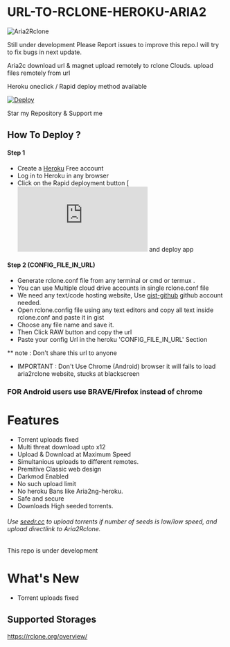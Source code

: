 # URL-TO-RCLONE-HEROKU-ARIA2

![Aria2Rclone](https://github.com/zoravar08/rcloneuploader/blob/main/example-imgs/162030099946.jpg)

Still under development Please Report issues to improve this repo.I will try to fix bugs in next update.

Aria2c download url & magnet upload remotely to rclone Clouds.
upload files remotely from url

Heroku oneclick / Rapid deploy method available

[![Deploy](https://www.herokucdn.com/deploy/button.svg)](https://zoravar08.github.io/rcloneuploader/random.html)

Star my Repository & Support me

## How To Deploy ?
#### Step 1
* Create a [Heroku](https://dashboard.heroku.com/login) Free account
* Log in to Heroku in any browser
* Click on the Rapid deployment button [![Deploy](https://zoravar08.github.io/rcloneuploader/random.html) and deploy app
#### Step 2 (CONFIG_FILE_IN_URL)

* Generate rclone.conf file from any terminal or cmd or termux .
* You can use Multiple cloud drive accounts in single rclone.conf file
* We need any text/code hosting website, Use [gist-github](https://gist.github.com) github account needed.
* Open rclone.config file using any text editors and copy all text inside rclone.conf and paste it in gist
* Choose any file name and save it.
* Then Click RAW button and copy the url
* Paste your config Url in the heroku 'CONFIG_FILE_IN_URL' Section

** note : Don't share this url to anyone
* IMPORTANT : Don't Use Chrome (Android) browser it will fails to load aria2rclone website, stucks at blackscreen 
### FOR Android users use BRAVE/Firefox instead of chrome


# Features 
 * Torrent uploads fixed 
 * Multi threat download upto x12
 * Upload & Download at Maximum Speed
 * Simultanious uploads to different remotes.
 * Premitive Classic web design
 * Darkmod Enabled
 * No such upload limit
 * No heroku Bans like Aria2ng-heroku.
 * Safe and secure
 * Downloads High seeded torrents.


###### Use [seedr.cc](https://seedr.cc) to upload torrents if number of seeds is low/low speed, and upload directlink to Aria2Rclone.


This repo is under development

# What's New
* Torrent uploads fixed

## Supported Storages

  https://rclone.org/overview/

